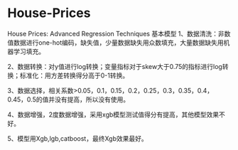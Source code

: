 # House-Prices
House Prices: Advanced Regression Techniques
基本模型
1、数据清洗：非数值数据进行one-hot编码，缺失值，少量数据缺失用众数填充，大量数据缺失用机器学习填充。

2、数据转换：对y值进行log转换；变量指标对于skew大于0.75的指标进行log转换；标准化：用方差转换得分高于0-1转换。

3、数据选择，相关系数>0.05，0.1，0.15，0.2，0.25，0.3，0.35，0.4，0.45，0.5的值并没有提高，所以没有使用。

4、数据增强，2度数据增强，采用xgb模型测试值得分有提高，其他模型效果不好。

5、模型用Xgb,lgb,catboost，最终Xgb效果最好。
